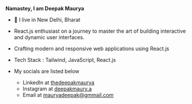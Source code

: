 **Namastey, I am Deepak Maurya**


- 📌 I live in New Delhi, Bharat 
- React.js enthusiast on a journey to master the art of building interactive and dynamic user interfaces. 
- Crafting modern and responsive web applications using React.js 
- Tech Stack : Tailwind, JavaScript, React.js 


- My socials are listed below <br>
  - LinkedIn at <a href="linkedin.com/in/thedeepakmaurya">thedeepakmaurya</a> 
  - Instagram at <a href="instagram.com/deepakmaury.a">deepakmaury.a</a>
  - Email at mauryadeepak@gmmail.com 



<!--
**thedeepakmaurya/thedeepakmaurya** is a ✨ _special_ ✨ repository because its `README.md` (this file) appears on your GitHub profile.

Here are some ideas to get you started:

- 🔭 I’m currently working on ...
- 🌱 I’m currently learning ...
- 👯 I’m looking to collaborate on ...
- 🤔 I’m looking for help with ...
- 💬 Ask me about ...
- 📫 How to reach me: ...
- 😄 Pronouns: ...
- ⚡ Fun fact: ...
-->
